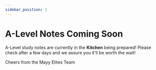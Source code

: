 ```yaml
---
sidebar_position: 1
---
```


# A-Level Notes Coming Soon

A-Level study notes are currently in the **Kitchen** being prepared! Please check after a few days and we assure you it'll be worth the wait!

Cheers from the Mayy Elites Team

